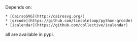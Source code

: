 Depends on:

    * [CairsoSVG](http://cairosvg.org/)
    * [qrcode](https://github.com/lincolnloop/python-qrcode)
    * [icalendar](https://github.com/collective/icalendar)

all are available in pypi.